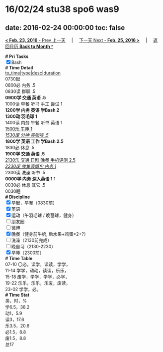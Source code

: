 # 16/02/24 stu38 spo6 was9

date: 2016-02-24 00:00:00
toc: false
---
[**< Feb. 23, 2016** - Prev 上一天](/lifelogs/2016/02/d23.md) &nbsp; &nbsp; | &nbsp; &nbsp; [下一天 Next - **Feb. 25, 2016 >**](/lifelogs/2016/02/d25.md) &nbsp; &nbsp; |  &nbsp; &nbsp; [返回月历 **Back to Month ^**](/lifelogs/2016/02/index.md)
<br/><div><b># Pri Tasks</b></div><div><input checked="true" type="checkbox"/>Bash</div><div><b># Time Detail</b></div><div><u>to_time|type|desc|duration</u></div><div>0730起</div><div>0800必 内务 .5</div><div>0830读 群聊 .5</div><div><b>0900学 交通 英语 .5</b></div><div>1000读 早餐 听书 手工 尝试 1</div><div><b>1200学 内务 英语 学Bash 2</b></div><div><b>1300动 羽毛球 1</b></div><div>1400读 内务 午餐 听书 英语 1</div><div><u>1500乐 午睡 1</u></div><div><u><i>1530废 分神 买咖啡 .5</i></u></div><div><b>1800学 英语 工作 学Bash 2.5</b></div><div>1830必 休息 .5</div><div><b>1900学 交通 英语 .5</b></div><div><u>2130乐 交通 日剧 晚餐 手机评测 2.5</u></div><div><u><i>2230废 收集表情包 内务 1</i></u></div><div>2300读 洗澡 听书 .5</div><div><b>0000学 内务 深入英语 1</b> 1</div><div>0030必 休息 其它 .5</div><div>0030睡</div><div><b># Discipline</b></div><div><input checked="true" type="checkbox"/>早起，早餐（0830前）</div><div><input checked="true" type="checkbox"/>英语</div><div><input checked="true" type="checkbox"/>运动（午羽毛球 / 晚毽球，健身）</div><div><input type="checkbox"/>朋友圈</div><div><input type="checkbox"/>微博</div><div><input checked="true" type="checkbox"/>晚餐（健身前牛奶, 后水果+鸡蛋*2+?）</div><div><input type="checkbox"/>洗澡（2130前完成）</div><div><input type="checkbox"/>晚自习（2130-2230）</div><div><input checked="true" type="checkbox"/>早睡（2300前）</div><div><b># Time Table</b></div><div>07-10 〇必，读学，读读，学学，</div><div>11-14 学学，动动，读读，乐乐，</div><div>15-18 废学，学学，学学，必学，</div><div>19-22 乐乐，乐乐，乐废，废读，</div><div>23-02 学学，必。</div><div><b># Time Stat</b></div><div>类，时，%</div><div>学6.5，38.2</div><div>动1，5.9</div><div>读3，17.6</div><div>乐3.5，20.6</div><div>必1.5，8.8</div><div>废1.5，8.8</div><div>总17</div>
